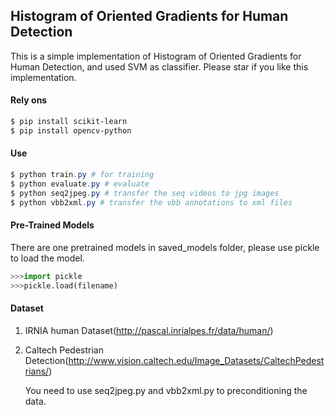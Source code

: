 ## Histogram of Oriented Gradients for Human Detection

This is a simple implementation of Histogram of Oriented Gradients for Human Detection, and used SVM as classifier. Please star if you like this implementation.



#### Rely ons

```powershell
$ pip install scikit-learn
$ pip install opencv-python
```



#### Use

```powershell
$ python train.py # for training
$ python evaluate.py # evaluate
$ python seq2jpeg.py # transfer the seq videos to jpg images
$ python vbb2xml.py # transfer the vbb annotations to xml files
```



#### Pre-Trained Models

There are one pretrained models in saved_models folder, please use pickle to load the model.

```python
>>>import pickle 
>>>pickle.load(filename)
```



#### Dataset

1. IRNIA human Dataset(http://pascal.inrialpes.fr/data/human/)

2. Caltech Pedestrian Detection(http://www.vision.caltech.edu/Image_Datasets/CaltechPedestrians/) 

   You need to use seq2jpeg.py and vbb2xml.py to preconditioning the data.


